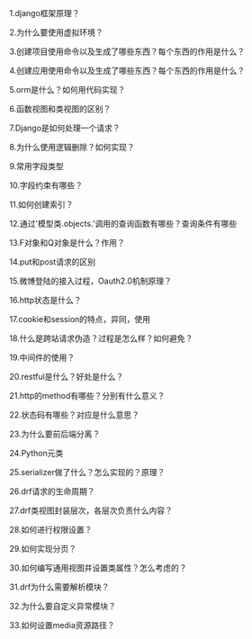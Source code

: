 1.django框架原理？

2.为什么要使用虚拟环境？

3.创建项目使用命令以及生成了哪些东西？每个东西的作用是什么？

4.创建应用使用命令以及生成了哪些东西？每个东西的作用是什么？

5.orm是什么？如何用代码实现？

6.函数视图和类视图的区别？

7.Django是如何处理一个请求？

8.为什么使用逻辑删除？如何实现？

9.常用字段类型

10.字段约束有哪些？

11.如何创建索引？

12.通过'模型类.objects.'调用的查询函数有哪些？查询条件有哪些

13.F对象和Q对象是什么？作用？

14.put和post请求的区别

15.微博登陆的接入过程，Oauth2.0机制原理？

16.http状态是什么？

17.cookie和session的特点，异同，使用

18.什么是跨站请求伪造？过程是怎么样？如何避免？

19.中间件的使用？

20.restful是什么？好处是什么？

21.http的method有哪些？分别有什么意义？

22.状态码有哪些？对应是什么意思？

23.为什么要前后端分离？

24.Python元类

25.serializer做了什么？怎么实现的？原理？

26.drf请求的生命周期？

27.drf类视图封装层次，各层次负责什么内容？

28.如何进行权限设置？

29.如何实现分页？

30.如何编写通用视图并设置类属性？怎么考虑的？

31.drf为什么需要解析模块？

32.为什么要自定义异常模块？

33.如何设置media资源路径？







